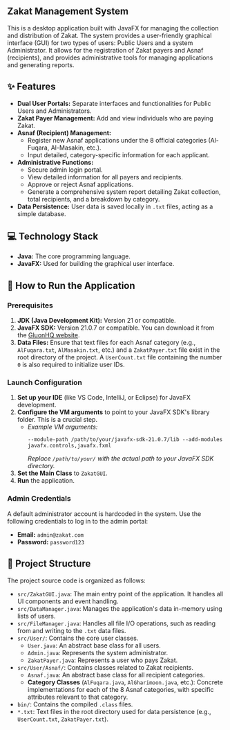 ## Zakat Management System

This is a desktop application built with JavaFX for managing the collection and distribution of Zakat. The system provides a user-friendly graphical interface (GUI) for two types of users: Public Users and a system Administrator. It allows for the registration of Zakat payers and Asnaf (recipients), and provides administrative tools for managing applications and generating reports.

## ✨ Features

- **Dual User Portals:** Separate interfaces and functionalities for Public Users and Administrators.
- **Zakat Payer Management:** Add and view individuals who are paying Zakat.
- **Asnaf (Recipient) Management:**
    - Register new Asnaf applications under the 8 official categories (Al-Fuqara, Al-Masakin, etc.).
    - Input detailed, category-specific information for each applicant.
- **Administrative Functions:**
    - Secure admin login portal.
    - View detailed information for all payers and recipients.
    - Approve or reject Asnaf applications.
    - Generate a comprehensive system report detailing Zakat collection, total recipients, and a breakdown by category.
- **Data Persistence:** User data is saved locally in `.txt` files, acting as a simple database.

## 💻 Technology Stack

- **Java:** The core programming language.
- **JavaFX:** Used for building the graphical user interface.

## 🚀 How to Run the Application

### Prerequisites

1.  **JDK (Java Development Kit):** Version 21 or compatible.
2.  **JavaFX SDK:** Version 21.0.7 or compatible. You can download it from the [GluonHQ website](https://gluonhq.com/products/javafx/).
3.  **Data Files:** Ensure that text files for each Asnaf category (e.g., `AlFuqara.txt`, `AlMasakin.txt`, etc.) and a `ZakatPayer.txt` file exist in the root directory of the project. A `UserCount.txt` file containing the number `0` is also required to initialize user IDs.

### Launch Configuration

1.  **Set up your IDE** (like VS Code, IntelliJ, or Eclipse) for JavaFX development.
2.  **Configure the VM arguments** to point to your JavaFX SDK's library folder. This is a crucial step.
    - *Example VM arguments:*
      ```
      --module-path /path/to/your/javafx-sdk-21.0.7/lib --add-modules javafx.controls,javafx.fxml
      ```
      *Replace `/path/to/your/` with the actual path to your JavaFX SDK directory.*
3.  **Set the Main Class** to `ZakatGUI`.
4.  **Run** the application.

### Admin Credentials

A default administrator account is hardcoded in the system. Use the following credentials to log in to the admin portal:

-   **Email:** `admin@zakat.com`
-   **Password:** `password123`

## 📁 Project Structure

The project source code is organized as follows:

-   `src/ZakatGUI.java`: The main entry point of the application. It handles all UI components and event handling.
-   `src/DataManager.java`: Manages the application's data in-memory using lists of users.
-   `src/FileManager.java`: Handles all file I/O operations, such as reading from and writing to the `.txt` data files.
-   `src/User/`: Contains the core user classes.
    -   `User.java`: An abstract base class for all users.
    -   `Admin.java`: Represents the system administrator.
    -   `ZakatPayer.java`: Represents a user who pays Zakat.
-   `src/User/Asnaf/`: Contains classes related to Zakat recipients.
    -   `Asnaf.java`: An abstract base class for all recipient categories.
    -   **Category Classes** (`AlFuqara.java`, `AlGharimoon.java`, etc.): Concrete implementations for each of the 8 Asnaf categories, with specific attributes relevant to that category.
-   `bin/`: Contains the compiled `.class` files.
-   `*.txt`: Text files in the root directory used for data persistence (e.g., `UserCount.txt`, `ZakatPayer.txt`).
